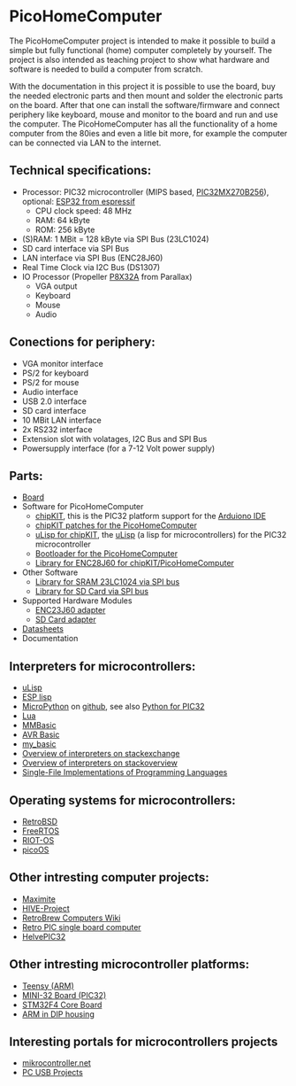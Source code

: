 # PicoHomeComputer

The PicoHomeComputer project is intended to make it possible to build a simple but fully functional (home) computer completely by yourself.
The project is also intended as teaching project to show what hardware and software is needed to build a computer from scratch.

With the documentation in this project it is possible to use the board, buy the needed electronic parts and then mount and solder 
the electronic parts on the board.
After that one can install the software/firmware and connect periphery like keyboard, mouse and monitor to the board and
run and use the computer. The PicoHomeComputer has all the functionality of a home computer from the 80ies and even a litle bit more, 
for example the computer can be connected via LAN to the internet.


Technical specifications:
-------------------------

- Processor: PIC32 microcontroller (MIPS based, [PIC32MX270B256](https://www.microchip.com/wwwproducts/en/PIC32MX270F256B)), optional: [ESP32 from espressif](http://esp32.net/)  
  - CPU clock speed: 48 MHz
  - RAM: 64 kByte
  - ROM: 256 kByte
- (S)RAM: 1 MBit = 128 kByte via SPI Bus (23LC1024)
- SD card interface via SPI Bus
- LAN interface via SPI Bus (ENC28J60)
- Real Time Clock via I2C Bus (DS1307)
- IO Processor (Propeller [P8X32A](https://www.parallax.com/product/p8x32a-d40) from Parallax)
  - VGA output
  - Keyboard
  - Mouse
  - Audio 

  
Conections for periphery:
-------------------------

- VGA monitor interface
- PS/2 for keyboard
- PS/2 for mouse
- Audio interface
- USB 2.0 interface
- SD card interface  
- 10 MBit LAN interface
- 2x RS232 interface
- Extension slot with volatages, I2C Bus and SPI Bus
- Powersupply interface (for a 7-12 Volt power supply) 


Parts:
------

- [Board](https://github.com/mneuroth/PicoHomeComputer/tree/master/board)
- Software for PicoHomeComputer
  - [chipKIT](https://chipkit.net/), this is the PIC32 platform support for the [Arduiono IDE](https://www.arduino.cc/en/Main/Software)
  - [chipKIT patches for the PicoHomeComputer](https://github.com/mneuroth/PicoHomeComputer/tree/master/chipKIT_patches)
  - [uLisp for chipKIT](https://github.com/mneuroth/ulisp-pic32-chipKIT), the [uLisp](http://www.ulisp.com/) (a lisp for microcontrollers) for the PIC32 microcontroller
  - [Bootloader for the PicoHomeComputer](https://github.com/mneuroth/PicoHomeComputer-pic32-bootloader)
  - [Library for ENC28J60 for chipKIT/PicoHomeComputer](https://github.com/mneuroth/PicoHomeComputer-EtherCard)
- Other Software
  - [Library for SRAM 23LC1024 via SPI bus](https://github.com/dndubins/SRAMsimple)
  - [Library for SD Card via SPI bus](https://github.com/adafruit/SD)  
- Supported Hardware Modules
  - [ENC23J60 adapter](https://eckstein-shop.de/ENC28J60-Ethernet-LAN-Netzwerk-Modul)
  - [SD Card adapter](https://eckstein-shop.de/SD-Memory-Card-Module-Slot-SPI-Reader)
- [Datasheets](https://github.com/mneuroth/PicoHomeComputer/tree/master/chipKIT_patches/datasheets)
- Documentation


Interpreters for microcontrollers:
----------------------------------

- [uLisp](http://www.ulisp.com/)
- [ESP lisp](https://github.com/yesco/esp-lisp)
- [MicroPython](https://micropython.org/) on [github](https://github.com/micropython/micropython), see also [Python for PIC32](https://stonepile.fi/micropython-pic32/)
- [Lua](http://www.eluaproject.net/)
- [MMBasic](http://mmbasic.com/)
- [AVR Basic](https://www.mikrocontroller.net/articles/AVR_BASIC)
- [my_basic](https://github.com/paladin-t/my_basic)
- [Overview of interpreters on stackexchange](https://electronics.stackexchange.com/questions/3423/survey-of-high-level-language-interpreters-compilers-for-microcontrollers)
- [Overview of interpreters on stackoverview](https://stackoverflow.com/questions/1082751/what-are-the-available-interactive-languages-that-run-in-tiny-memory)
- [Single-File Implementations of Programming Languages](https://github.com/marcpaq/b1fipl)


Operating systems for microcontrollers:
---------------------------------------

- [RetroBSD](https://github.com/RetroBSD/retrobsd)
- [FreeRTOS](https://www.freertos.org/)
- [RIOT-OS](https://github.com/RIOT-OS/RIOT)
- [picoOS](http://picoos.sourceforge.net/)
 
  
Other intresting computer projects:
-----------------------------------  

- [Maximite](http://geoffg.net/maximite.html)
- [HIVE-Project](https://hive-project.de/)
- [RetroBrew Computers Wiki ](https://www.retrobrewcomputers.org/doku.php)
- [Retro PIC single board computer](https://www.nutsvolts.com/magazine/article/January2017_Retro-PIC-Single-Board-Computer)
- [HelvePIC32](https://www.helvepic32.org/)


Other intresting microcontroller platforms:
-------------------------------------------

- [Teensy (ARM)](https://www.pjrc.com/teensy/)
- [MINI-32 Board (PIC32)](https://www.mikroe.com/mini/)
- [STM32F4 Core Board](https://www.waveshare.com/product/mcu-tools/stm32/core407i.htm)
- [ARM in DIP housing](https://www.mikrocontroller.net/topic/439180)


Interesting portals for microcontrollers projects
-------------------------------------------------

- [mikrocontroller.net](https://www.mikrocontroller.net/)
- [PC USB Projects](https://sites.google.com/site/pcusbprojects/home-1)
